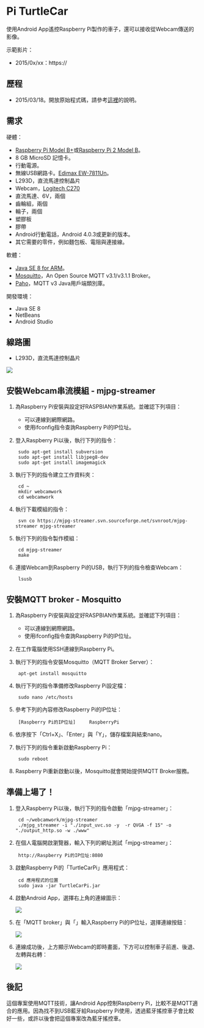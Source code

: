 # Pi TurtleCar

使用Android App遙控Raspberry Pi製作的車子，還可以接收從Webcam傳送的影像。

示範影片：

* 2015/0x/xx：https://

## 歷程

* 2015/03/18。開放原始程式碼，請參考[這裡](https://github.com/macdidi5/PiCommander/blob/master/ProjectNotes.md)的說明。

## 需求
硬體：

* [Raspberry Pi Model B+](http://www.raspberrypi.org/products/model-b-plus/)或[Raspberry Pi 2 Model B](http://www.raspberrypi.org/products/raspberry-pi-2-model-b/)。
* 8 GB MicroSD 記憶卡。
* 行動電源。
* 無線USB網路卡。[Edimax EW-7811Un](http://www.edimax.com/tw/produce_detail.php?pd_id=301&pl1_id=24&pl2_id=116)。
* L293D，直流馬達控制晶片
* Webcam，[Logitech C270](http://www.logitech.com/zh-tw/product/hd-webcam-c270)
* 直流馬達、6V，兩個
* 齒輪組，兩個
* 輪子，兩個
* 塑膠板
* 膠帶
* Android行動電話，Android 4.0.3或更新的版本。
* 其它需要的零件，例如麵包板、電阻與連接線。

軟體：

* [Java SE 8 for ARM](http://www.oracle.com/technetwork/java/javase/downloads/jdk8-arm-downloads-2187472.html)。
* [Mosquitto](http://mosquitto.org/)，An Open Source MQTT v3.1/v3.1.1 Broker。
* [Paho](https://eclipse.org/paho/)，MQTT v3 Java用戶端類別庫。

開發環境：

* Java SE 8
* NetBeans
* Android Studio

## 線路圖

* L293D，直流馬達控制晶片

![](https://github.com/macdidi5/ARMmbedTurtleCar/blob/master/images/L293D.png)

## 安裝Webcam串流模組 - mjpg-streamer

1. 為Raspberry Pi安裝與設定好RASPBIAN作業系統。並確認下列項目：

	* 可以連線到網際網路。
	* 使用ifconfig指令查詢Raspberry Pi的IP位址。
	
2. 登入Raspberry Pi以後，執行下列的指令：

        sudo apt-get install subversion
        sudo apt-get install libjpeg8-dev
        sudo apt-get install imagemagick
        
3. 執行下列的指令建立工作資料夾：

        cd ~
        mkdir webcamwork
        cd webcamwork

4. 執行下載模組的指令：

        svn co https://mjpg-streamer.svn.sourceforge.net/svnroot/mjpg-streamer mjpg-streamer

5. 執行下列的指令製作模組：

        cd mjpg-streamer
        make
        
6. 連接Webcam到Raspberry Pi的USB，執行下列的指令檢查Webcam：

        lsusb

## 安裝MQTT broker - Mosquitto

1. 為Raspberry Pi安裝與設定好RASPBIAN作業系統。並確認下列項目：

	* 可以連線到網際網路。
	* 使用ifconfig指令查詢Raspberry Pi的IP位址。

2. 在工作電腦使用SSH連線到Raspberry Pi。
3. 執行下列的指令安裝Mosquitto（MQTT Broker Server）：

		apt-get install mosquitto

4. 執行下列的指令準備修改Raspberry Pi設定檔：

		sudo nano /etc/hosts

5. 參考下列的內容修改Raspberry Pi的IP位址：

		[Raspberry Pi的IP位址]		RaspberryPi

6. 依序按下「Ctrl+X」、「Enter」與「Y」，儲存檔案與結束nano。
7. 執行下列的指令重新啟動Raspberry Pi：

		sudo reboot

8. Raspberry Pi重新啟動以後，Mosquitto就會開始提供MQTT Broker服務。

## 準備上場了！

1. 登入Raspberry Pi以後，執行下列的指令啟動「mjpg-streamer」：

        cd ~/webcamwork/mjpg-streamer
        ./mjpg_streamer -i "./input_uvc.so -y  -r QVGA -f 15" -o "./output_http.so -w ./www"

2. 在個人電腦開啟瀏覽器，輸入下列的網址測試「mjpg-streamer」：

        http://Raspberry Pi的IP位址:8080

3. 啟動Raspberry Pi的「TurtleCarPi」應用程式：

        cd 應用程式的位置
        sudo java -jar TurtleCarPi.jar

4. 啟動Android App，選擇右上角的連線圖示：

    ![](https://github.com/macdidi5/ARMmbedTurtleCar/blob/master/images/L293D.png)

5. 在「MQTT broker」與「」輸入Raspberry Pi的IP位址，選擇連線按鈕：

    ![](https://github.com/macdidi5/ARMmbedTurtleCar/blob/master/images/L293D.png)

6. 連線成功後，上方顯示Webcam的即時畫面，下方可以控制車子前進、後退、左轉與右轉：

    ![](https://github.com/macdidi5/ARMmbedTurtleCar/blob/master/images/L293D.png)

## 後記

這個專案使用MQTT技術，讓Android App控制Raspberry Pi，比較不是MQTT適合的應用。因為找不到USB藍牙給Raspberry Pi使用，透過藍牙搖控車子會比較好一些，或許以後會把這個專案改為藍牙搖控車。



